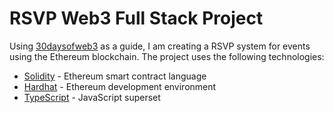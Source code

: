 # RSVP Web3 Full Stack Project

Using [30daysofweb3](https://www.30daysofweb3.xyz/) as a guide, I am creating a RSVP system for events using the Ethereum blockchain. The project uses the following technologies:

- [Solidity](https://solidity.readthedocs.io/en/v0.5.3/) - Ethereum smart contract language
- [Hardhat](https://hardhat.org/) - Ethereum development environment
- [TypeScript](https://www.typescriptlang.org/) - JavaScript superset

